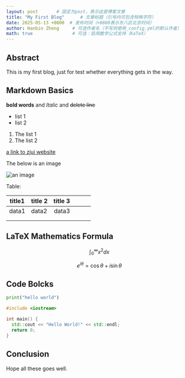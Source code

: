 ```yaml
---
layout: post       # 固定为post，表示这是博客文章
title: "My First Blog"      # 文章标题（引号内可包含特殊字符）
date: 2025-05-13 +0800  # 发布时间（+0800表示东八区北京时间）
author: Hanbin Zheng     # 可选作者名（不写则使用_config.yml的默认作者）
math: true               # 可选：启用数学公式支持（KaTeX）
---
```


## Abstract

This is my first blog, just for test whether everything gets in the way. 

## Markdown Basics

**bold words** and *Italic* and ~~delete line~~

- list 1
- list 2

1. The list 1
2. The list 2

[a link to zjui website](https://www.intl.zju.edu.cn)

The below is an image

![an image](/Users/zhenghanbin/own/hanbinzheng.github.io/assets/img/first_test.png)



Table:

| title1 | title 2 | title 3 |      |      |      |
| ------ | ------- | ------: | ---- | ---- | ---- |
| data1  | data2   |   data3 |      |      |      |
|        |         |         |      |      |      |
|        |         |         |      |      |      |



## LaTeX Mathematics Formula

$$
\int_0^{\infty} x^2 dx
$$

$$
e^{i\theta} = \cos{\theta} + i\sin{\theta}
$$



## Code Bolcks

```python
print("hello world")
```

```cpp
#include <iostream>

int main() {
  std::cout << "Hello World!" << std::endl;
  return 0;
}
```



## Conclusion

Hope all these goes well.

